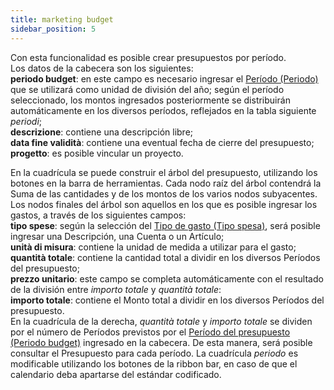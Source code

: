 ```yaml
---
title: marketing budget
sidebar_position: 5
---
```


Con esta funcionalidad es posible crear presupuestos por período.  
Los datos de la cabecera son los siguientes:  
**periodo budget**: en este campo es necesario ingresar el [Período (Periodo)](/docs/configurations/tables/crm/sales-forecast/budget-period) que se utilizará como unidad de división del año; según el período seleccionado, los montos ingresados posteriormente se distribuirán automáticamente en los diversos períodos, reflejados en la tabla siguiente *periodi*;  
**descrizione**: contiene una descripción libre;  
**data fine validità**: contiene una eventual fecha de cierre del presupuesto;  
**progetto**: es posible vincular un proyecto.  

En la cuadrícula se puede construir el árbol del presupuesto, utilizando los botones en la barra de herramientas. Cada nodo raíz del árbol contendrá la Suma de las cantidades y de los montos de los varios nodos subyacentes. Los nodos finales del árbol son aquellos en los que es posible ingresar los gastos, a través de los siguientes campos:  
**tipo spese**: según la selección del [Tipo de gasto (Tipo spesa)](/docs/configurations/tables/crm/sales-forecast/expenses-type), será posible ingresar una Descripción, una Cuenta o un Artículo;  
**unità di misura**: contiene la unidad de medida a utilizar para el gasto;  
**quantità totale**: contiene la cantidad total a dividir en los diversos Períodos del presupuesto;  
**prezzo unitario**: este campo se completa automáticamente con el resultado de la división entre *importo totale* y *quantità totale*:  
**importo totale**: contiene el Monto total a dividir en los diversos Períodos del presupuesto.  
En la cuadrícula de la derecha, *quantità totale* y *importo totale* se dividen por el número de Períodos previstos por el [Período del presupuesto (Periodo budget)](/docs/configurations/tables/crm/sales-forecast/budget-period) ingresado en la cabecera. De esta manera, será posible consultar el Presupuesto para cada período. La cuadrícula *periodo* es modificable utilizando los botones de la ribbon bar, en caso de que el calendario deba apartarse del estándar codificado.